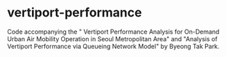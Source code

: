 # vertiport-performance
Code accompanying the " Vertiport Performance Analysis for On-Demand Urban Air Mobility Operation in Seoul Metropolitan Area" and "Analysis of Vertiport Performance via Queueing Network Model" by Byeong Tak Park. 
